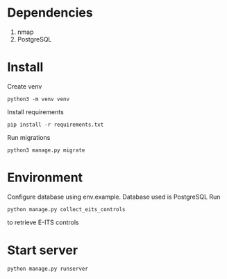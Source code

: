 # Dependencies
1. nmap
2. PostgreSQL

# Install

Create venv
```
python3 -m venv venv
```
Install requirements
```
pip install -r requirements.txt
```
Run migrations
```
python3 manage.py migrate
```

# Environment

Configure database using env.example. Database used is PostgreSQL
Run
```
python manage.py collect_eits_controls
```
to retrieve E-ITS controls

# Start server
```
python manage.py runserver
```
